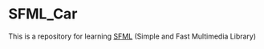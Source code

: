 # SFML_Car
This is a repository for learning [SFML](https://www.sfml-dev.org/) (Simple and Fast Multimedia Library)


